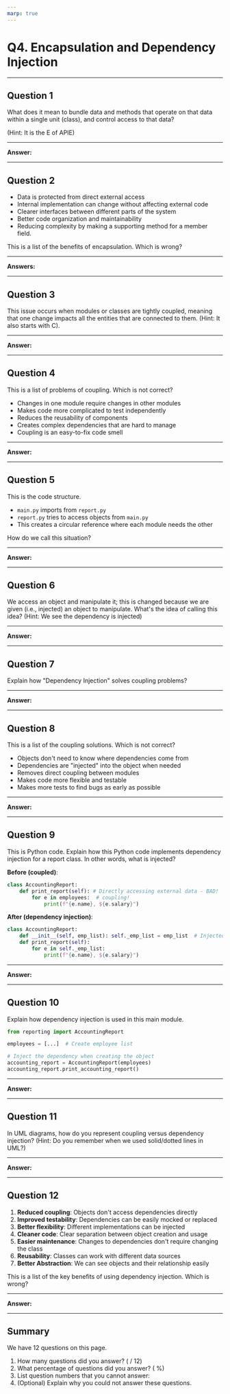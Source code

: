 ```yaml
---
marp: true
---
```


# Q4. Encapsulation and Dependency Injection

---

## Question 1

What does it mean to bundle data and methods that operate on that data within a single unit (class), and control access to that data?

(Hint: It is the E of APIE)

---

**Answer:**

---

## Question 2

- Data is protected from direct external access
- Internal implementation can change without affecting external code
- Clearer interfaces between different parts of the system
- Better code organization and maintainability
- Reducing complexity by making a supporting method for a member field.

This is a list of the benefits of encapsulation. Which is wrong?

---

**Answers:**

---

## Question 3

This issue occurs when modules or classes are tightly coupled, meaning that one change impacts all the entities that are connected to them. (Hint: It also starts with C).

---

**Answer:**

---

## Question 4

This is a list of problems of coupling. Which is not correct?

- Changes in one module require changes in other modules
- Makes code more complicated to test independently
- Reduces the reusability of components
- Creates complex dependencies that are hard to manage
- Coupling is an easy-to-fix code smell

---

**Answer:**

---

## Question 5

This is the code structure.

- `main.py` imports from `report.py`
- `report.py` tries to access objects from `main.py`
- This creates a circular reference where each module needs the other

How do we call this situation?

---

**Answer:**

---

## Question 6

We access an object and manipulate it; this is changed because we are given (i.e., injected) an object to manipulate. What's the idea of calling this idea? (Hint: We see the dependency is injected)

---

**Answer:**

---

## Question 7

Explain how "Dependency Injection" solves coupling problems?

---

**Answer:**

---

## Question 8

This is a list of the coupling solutions. Which is not correct?

- Objects don't need to know where dependencies come from
- Dependencies are "injected" into the object when needed
- Removes direct coupling between modules
- Makes code more flexible and testable
- Makes more tests to find bugs as early as possible

---

**Answer:**

---

## Question 9

This is Python code. Explain how this Python code implements dependency injection for a report class. In other words, what is injected?

**Before (coupled)**:

```python
class AccountingReport:
    def print_report(self): # Directly accessing external data - BAD!
        for e in employees:  # coupling!
            print(f"{e.name}, ${e.salary}")
```

**After (dependency injection)**:

```python
class AccountingReport:
    def __init__(self, emp_list): self._emp_list = emp_list  # Injected dependency
    def print_report(self):
        for e in self._emp_list:
            print(f"{e.name}, ${e.salary}")
```

---

**Answer:**

---

## Question 10

Explain how dependency injection is used in this main module.

```python
from reporting import AccountingReport

employees = [...]  # Create employee list

# Inject the dependency when creating the object
accounting_report = AccountingReport(employees)
accounting_report.print_accounting_report()
```

---

**Answer:**

---

## Question 11

In UML diagrams, how do you represent coupling versus dependency injection? (Hint: Do you remember when we used solid/dotted lines in UML?)

---

**Answer:**

---

## Question 12

1. **Reduced coupling**: Objects don't access dependencies directly
2. **Improved testability**: Dependencies can be easily mocked or replaced
3. **Better flexibility**: Different implementations can be injected
4. **Cleaner code**: Clear separation between object creation and usage
5. **Easier maintenance**: Changes to dependencies don't require changing the class
6. **Reusability**: Classes can work with different data sources
7. **Better Abstraction**: We can see objects and their relationship easily

This is a list of the key benefits of using dependency injection. Which is wrong?

---

**Answer:**

---

## Summary

We have 12 questions on this page.

1. How many questions did you answer? ( / 12)
2. What percentage of questions did you answer? (  %)
3. List question numbers that you cannot answer:
4. (Optional) Explain why you could not answer these questions.